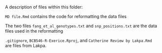 A description of files within this folder:

```MD file.Rmd``` contains the code for reformatting the data files

The two files ```fang_et_al_genotypes.txt``` and ```snp_positions.txt``` are the data files used in the reformatting

```.gitignore```, ```BCB546-R-Exerice.Rproj```, and ```Catherine Review by Lakpa.Rmd``` are files from Lakpa.

